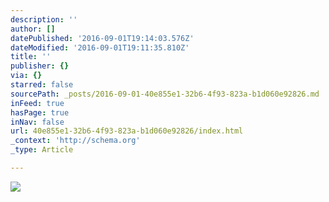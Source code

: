 ```yaml
---
description: ''
author: []
datePublished: '2016-09-01T19:14:03.576Z'
dateModified: '2016-09-01T19:11:35.810Z'
title: ''
publisher: {}
via: {}
starred: false
sourcePath: _posts/2016-09-01-40e855e1-32b6-4f93-823a-b1d060e92826.md
inFeed: true
hasPage: true
inNav: false
url: 40e855e1-32b6-4f93-823a-b1d060e92826/index.html
_context: 'http://schema.org'
_type: Article

---
```

![](https://the-grid-user-content.s3-us-west-2.amazonaws.com/9b6f614e-0f6e-4a98-b246-892c7cefe32b.jpg)
